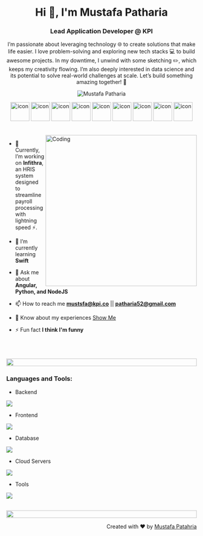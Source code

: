 <h1 align="center">Hi 👋, I'm Mustafa Patharia</h1>
<h3 align="center">Lead Application Developer @ KPI</h3>
<p align="center"> I’m passionate about leveraging technology 🌐 to create solutions that make life easier. I love problem-solving and exploring new tech stacks 💻 to build awesome projects. In my downtime, I unwind with some sketching ✏️, which keeps my creativity flowing. I’m also deeply interested in data science and its potential to solve real-world challenges at scale. Let’s build something amazing together! 🚀</p>
<p align="center"> 
<img src="https://komarev.com/ghpvc/?username=mustafa-kpi&label=Profile%20views&color=0e75b6&style=flat" alt="Mustafa Patharia" />
<!--  <img src="https://img.shields.io/badge/Languages-Python | Java | PHP | Typescript | Node | React -green.svg" alt="supun nanayakkara's languages" /> -->
<!--  <img alt="Profile followers" src="https://img.shields.io/github/followers/supuna97"> -->
</p>


<div align="center">
  <img src="https://techstack-generator.vercel.app/js-icon.svg" alt="icon"width="50" height="50" />
  <img src="https://techstack-generator.vercel.app/ts-icon.svg" alt="icon" width="50" height="50" />
 <img src="https://techstack-generator.vercel.app/mysql-icon.svg" alt="icon" width="50" height="50" />
 <img src="https://techstack-generator.vercel.app/restapi-icon.svg" alt="icon" width="50" height="50" />
 <img src="https://techstack-generator.vercel.app/docker-icon.svg" alt="icon" width="50" height="50" />
 <img src="https://techstack-generator.vercel.app/aws-icon.svg" alt="icon" width="50" height="50" />
<img src="https://techstack-generator.vercel.app/graphql-icon.svg" alt="icon" width="50" height="50" />
 <img src="https://techstack-generator.vercel.app/python-icon.svg" alt="icon" width="50" height="50" />
<img src="https://techstack-generator.vercel.app/swift-icon.svg" alt="icon" width="50" height="50" />
</div>

<br>
<br>

<img align="right" alt="Coding" width="400" src="https://github.com/mustafa-kpi/mustafa-kpi/blob/main/developing.gif?raw=true">

- 🔭 Currently, I’m working on **Infithra**, an HRIS system designed to streamline payroll processing with lightning speed ⚡.

- 🌱 I’m currently learning **Swift**

- 💬 Ask me about **Angular, Python, and NodeJS**

- 📫 How to reach me **mustsfa@kpi.co** || **patharia52@gmail.com**

- 📄 Know about my experiences [Show Me](https://www.linkedin.com/in/mustafa-patharia)

- ⚡ Fun fact **I think I'm funny**

<br><br>

<img src="https://i.imgur.com/dBaSKWF.gif" height="20" width="100%">

<h3 align="left">Languages and Tools:</h3>

- Backend
<p align="left">
  <a href="https://skillicons.dev">
    <img src="https://skillicons.dev/icons?i=nodejs,express,py,sequelize,nginx" />
  </a>
</p>

- Frontend
<p align="left">
  <a href="https://skillicons.dev">
    <img src="https://skillicons.dev/icons?i=angular,react,js,ts,nextjs,redux,tailwind,bootstrap,materialui,sass,webpack,jquery" />
  </a>
</p>

- Database
<p align="left">
  <a href="https://skillicons.dev">
    <img src="https://skillicons.dev/icons?i=mongodb,mysql,postgresql,redis" />
  </a>
</p>

- Cloud Servers
<p align="left">
  <a href="https://skillicons.dev">
    <img src="https://skillicons.dev/icons?i=aws,gcp,firebase,cloudflare" />
  </a>
</p>

- Tools
<p align="left">
  <a href="https://skillicons.dev">
    <img src="https://skillicons.dev/icons?i=git,github,githubactions,docker,figma,xd,vscode,postman,ai,photoshop,xd" />
  </a>
</p>

<br/>

<img src="https://i.imgur.com/dBaSKWF.gif" height="20" width="100%">

<br>
<p align="right" > Created with ❤ by <a href="https://www.linkedin.com/in/mustafa-patharia">Mustafa Patahria</a></p>
